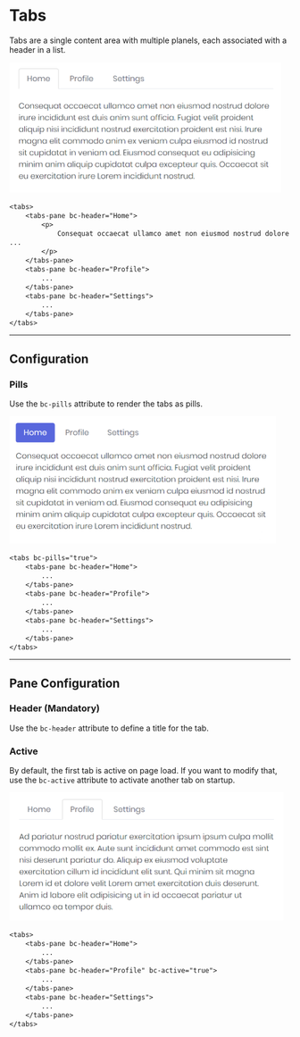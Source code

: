 # Tabs

Tabs are a single content area with multiple planels, each associated with a header in a list.

<img src="img/tabs_01.png" width="487" alt="Mecons Tabs" />

```markup
<tabs>
	<tabs-pane bc-header="Home">
		<p>
			Consequat occaecat ullamco amet non eiusmod nostrud dolore ...
		</p>
	</tabs-pane>
	<tabs-pane bc-header="Profile">
		...
	</tabs-pane>
	<tabs-pane bc-header="Settings">
		...
	</tabs-pane>
</tabs>
```

---

## Configuration

### Pills

Use the `bc-pills` attribute to render the tabs as pills.

<img src="img/tabs_02.png" width="478" alt="Tabs as Pills" />

```markup
<tabs bc-pills="true">
	<tabs-pane bc-header="Home">
		...
	</tabs-pane>
	<tabs-pane bc-header="Profile">
		...
	</tabs-pane>
	<tabs-pane bc-header="Settings">
		...
	</tabs-pane>
</tabs>
```

---

## Pane Configuration

### Header (Mandatory)

Use the `bc-header` attribute to define a title for the tab.

### Active

By default, the first tab is active on page load. If you want to modify that, use the `bc-active` attribute to activate another tab on startup.

<img src="img/tabs_03.png" width="491" alt="Active Tab Pane" />

```markup
<tabs>
	<tabs-pane bc-header="Home">
		...
	</tabs-pane>
	<tabs-pane bc-header="Profile" bc-active="true">
		...
	</tabs-pane>
	<tabs-pane bc-header="Settings">
		...
	</tabs-pane>
</tabs>
```